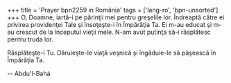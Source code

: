 +++
title = 'Prayer bpn2259 in România'
tags = ['lang-ro', 'bpn-unsorted']
+++
O, Doamne, iartă-i pe părinţii mei pentru greşelile lor. Îndreaptă către ei privirea providenţei Tale şi însoţeşte-i în Împărăţia Ta. Ei m-au educat şi m-au crescut de la începutul vieţii mele. N-am avut putinţa să-i răsplătesc pentru truda lor.

Răsplăteşte-i Tu. Dăruieşte-le viaţă veşnică şi îngăduie-le să păşească în Împărăţia Ta.

-- Abdu'l-Bahá
